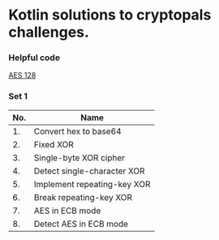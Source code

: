 # Kotlin solutions to cryptopals challenges. #

### Helpful code ###
 [AES 128](https://github.com/Mhashh/KotlinSolutionsForCryptopal/blob/master/src/set1/AES.kt)

### Set 1 ###

| No. | Name |
| ---- | ---- |
| 1.  | Convert hex to base64 |
| 2.  | Fixed XOR |
| 3.  | Single-byte XOR cipher |
| 4.  | Detect single-character XOR |
| 5.  | Implement repeating-key XOR |
| 6.  | Break repeating-key XOR |
| 7.  | AES in ECB mode |
| 8.  | Detect AES in ECB mode | 
